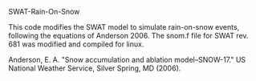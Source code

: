 SWAT-Rain-On-Snow

This code modifies the SWAT model to simulate rain-on-snow events, following the equations of Anderson 2006. 
The snom.f file for SWAT rev. 681 was modified and compiled for linux.

Anderson, E. A. "Snow accumulation and ablation model–SNOW-17." US National Weather Service, Silver Spring, MD (2006).
